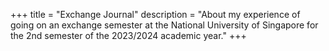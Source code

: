+++
title = "Exchange Journal"
description = "About my experience of going on an exchange semester at the National University of Singapore for the 2nd semester of the 2023/2024 academic year."
+++


